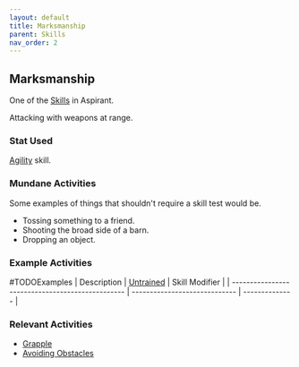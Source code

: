 ```yaml
---
layout: default
title: Marksmanship
parent: Skills
nav_order: 2
---
```

## Marksmanship
One of the [Skills](Skills) in Aspirant. 

Attacking with weapons at range.

### Stat Used
[Agility](Stats#Agility) skill.

### Mundane Activities
Some examples of things that shouldn't require a skill test would be.
* Tossing something to a friend.
* Shooting the broad side of a barn.
* Dropping an object.

### Example Activities
#TODOExamples 
| Description                                      | [Untrained](Skills#Untrained) | Skill Modifier |
| ------------------------------------------------ | ----------------------------- | -------------- |


### Relevant Activities
* [Grapple](Combat#Grapple)
* [Avoiding Obstacles](Combat#Avoiding%20Obstacles)
